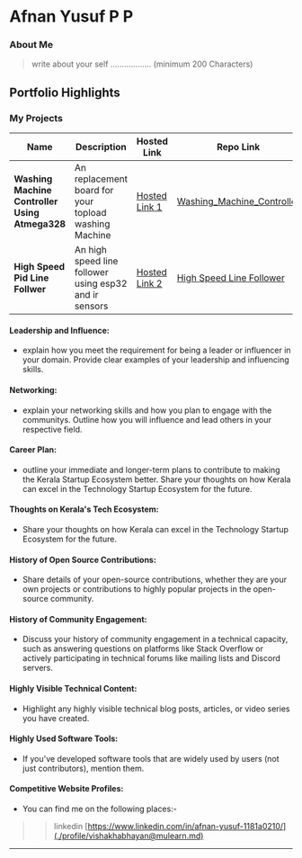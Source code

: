 # Afnan Yusuf P P 

### About Me

> write about your self .................. (minimum 200 Characters)


## Portfolio Highlights

### My Projects

| Name                | Description                                                               | Hosted Link                              | Repo Link                                                      |
|---------------------|---------------------------------------------------------------------------|------------------------------------------|----------------------------------------------------------------|
| **Washing Machine Controller Using Atmega328**  | An replacement board for your topload washing Machine                                              | [Hosted Link 1](https://example.com)    | [Washing_Machine_Controller](https://github.com/Afnan-Yusuf/Washing_Machine_Controller)             |
| **High Speed Pid Line Follwer**  | An high speed line follower using esp32 and ir sensors                                              | [Hosted Link 2](https://example.com)    | [High Speed Line Follower](https://github.com/Afnan-Yusuf/Line_Follower_IR_8CH)             |

#### Leadership and Influence:

- explain how you meet the requirement for being a leader or influencer in your domain. Provide clear examples of your leadership and influencing skills.

#### Networking:

- explain your networking skills and how you plan to engage with the communitys. Outline how you will influence and lead others in your respective field.

#### Career Plan:

- outline your immediate and longer-term plans to contribute to making the Kerala Startup Ecosystem better. Share your thoughts on how Kerala can excel in the Technology Startup Ecosystem for the future.

#### Thoughts on Kerala's Tech Ecosystem:

- Share your thoughts on how Kerala can excel in the Technology Startup Ecosystem for the future.

#### History of Open Source Contributions:

- Share details of your open-source contributions, whether they are your own projects or contributions to highly popular projects in the open-source community.

#### History of Community Engagement:

-  Discuss your history of community engagement in a technical capacity, such as answering questions on platforms like Stack Overflow or actively participating in technical forums like mailing lists and Discord servers.

#### Highly Visible Technical Content:

- Highlight any highly visible technical blog posts, articles, or video series you have created.

#### Highly Used Software Tools:

- If you've developed software tools that are widely used by users (not just contributors), mention them.

#### Competitive Website Profiles:

- You can find me on the following places:-



>> linkedin [https://www.linkedin.com/in/afnan-yusuf-1181a0210/](./profile/vishakhabhayan@mulearn.md) 

---

